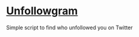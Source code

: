 # <a href="http://www.mustips.com/unfollowgram-who-unfollowed-me-on-twitter/">Unfollowgram</a>

Simple script to find who unfollowed you on Twitter
